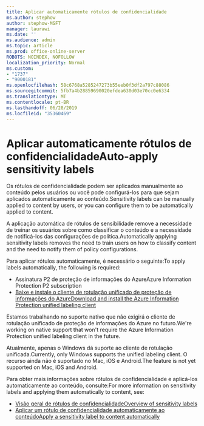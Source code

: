 ```yaml
---
title: Aplicar automaticamente rótulos de confidencialidade
ms.author: stephow
author: stephow-MSFT
manager: laurawi
ms.date: ''
ms.audience: admin
ms.topic: article
ms.prod: office-online-server
ROBOTS: NOINDEX, NOFOLLOW
localization_priority: Normal
ms.custom:
- "1737"
- "9000181"
ms.openlocfilehash: 58c6768a5285247273b55eeb0f3df2a797c88086
ms.sourcegitcommit: 5fb7a4b28859690020efdea630d03e70cc0e6334
ms.translationtype: MT
ms.contentlocale: pt-BR
ms.lasthandoff: 06/28/2019
ms.locfileid: "35360469"
---
```

# <a name="auto-apply-sensitivity-labels"></a><span data-ttu-id="ff8f1-102">Aplicar automaticamente rótulos de confidencialidade</span><span class="sxs-lookup"><span data-stu-id="ff8f1-102">Auto-apply sensitivity labels</span></span>

<span data-ttu-id="ff8f1-103">Os rótulos de confidencialidade podem ser aplicados manualmente ao conteúdo pelos usuários ou você pode configurá-los para que sejam aplicados automaticamente ao conteúdo.</span><span class="sxs-lookup"><span data-stu-id="ff8f1-103">Sensitivity labels can be manually applied to content by users, or you can configure them to be automatically applied to content.</span></span>

<span data-ttu-id="ff8f1-104">A aplicação automática de rótulos de sensibilidade remove a necessidade de treinar os usuários sobre como classificar o conteúdo e a necessidade de notificá-los das configurações de política.</span><span class="sxs-lookup"><span data-stu-id="ff8f1-104">Automatically applying sensitivity labels removes the need to train users on how to classify content and the need to notify them of policy configurations.</span></span>

<span data-ttu-id="ff8f1-105">Para aplicar rótulos automaticamente, é necessário o seguinte:</span><span class="sxs-lookup"><span data-stu-id="ff8f1-105">To apply labels automatically, the following is required:</span></span>

- <span data-ttu-id="ff8f1-106">Assinatura P2 de proteção de informações do Azure</span><span class="sxs-lookup"><span data-stu-id="ff8f1-106">Azure Information Protection P2 subscription</span></span>
- [<span data-ttu-id="ff8f1-107">Baixe e instale o cliente de rotulação unificado de proteção de informações do Azure</span><span class="sxs-lookup"><span data-stu-id="ff8f1-107">Download and install the Azure Information Protection unified labeling client</span></span>](https://docs.microsoft.com/azure/information-protection/rms-client/install-unifiedlabelingclient-app)

<span data-ttu-id="ff8f1-108">Estamos trabalhando no suporte nativo que não exigirá o cliente de rotulação unificado de proteção de informações do Azure no futuro.</span><span class="sxs-lookup"><span data-stu-id="ff8f1-108">We're working on native support that won't require the Azure Information Protection unified labeling client in the future.</span></span>

<span data-ttu-id="ff8f1-109">Atualmente, apenas o Windows dá suporte ao cliente de rotulação unificada.</span><span class="sxs-lookup"><span data-stu-id="ff8f1-109">Currently, only Windows supports the unified labeling client.</span></span>  <span data-ttu-id="ff8f1-110">O recurso ainda não é suportado no Mac, iOS e Android.</span><span class="sxs-lookup"><span data-stu-id="ff8f1-110">The feature is not yet supported on Mac, iOS and Android.</span></span>

<span data-ttu-id="ff8f1-111">Para obter mais informações sobre rótulos de confidencialidade e aplicá-los automaticamente ao conteúdo, consulte:</span><span class="sxs-lookup"><span data-stu-id="ff8f1-111">For more information on sensitivity labels and applying them automatically to content,  see:</span></span>

- [<span data-ttu-id="ff8f1-112">Visão geral de rótulos de confidencialidade</span><span class="sxs-lookup"><span data-stu-id="ff8f1-112">Overview of sensitivity labels</span></span>](https://docs.microsoft.com/office365/securitycompliance/sensitivity-labels)
- [<span data-ttu-id="ff8f1-113">Aplicar um rótulo de confidencialidade automaticamente ao conteúdo</span><span class="sxs-lookup"><span data-stu-id="ff8f1-113">Apply a sensitivity label to content automatically</span></span>](https://docs.microsoft.com/office365/securitycompliance/apply_sensitivity_label_automatically)
